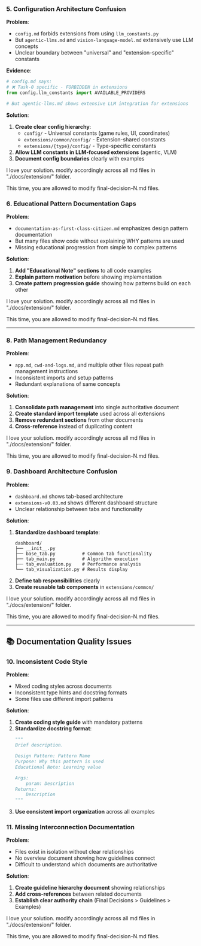 

### **5. Configuration Architecture Confusion**

**Problem**:
- `config.md` forbids extensions from using `llm_constants.py`
- But `agentic-llms.md` and `vision-language-model.md` extensively use LLM concepts
- Unclear boundary between "universal" and "extension-specific" constants

**Evidence**:
```python
# config.md says:
# ❌ Task-0 specific - FORBIDDEN in extensions
from config.llm_constants import AVAILABLE_PROVIDERS

# But agentic-llms.md shows extensive LLM integration for extensions
```

**Solution**:
1. **Create clear config hierarchy**:
   - `config/` - Universal constants (game rules, UI, coordinates)
   - `extensions/common/config/` - Extension-shared constants
   - `extensions/{type}/config/` - Type-specific constants
2. **Allow LLM constants in LLM-focused extensions** (agentic, VLM)
3. **Document config boundaries** clearly with examples


I love your solution. modify accordingly across all md files in "./docs/extension/" folder.

This time, you are allowed to modify final-decision-N.md files.









### **6. Educational Pattern Documentation Gaps**

**Problem**:
- `documentation-as-first-class-citizen.md` emphasizes design pattern documentation
- But many files show code without explaining WHY patterns are used
- Missing educational progression from simple to complex patterns

**Solution**:
1. **Add "Educational Note" sections** to all code examples
2. **Explain pattern motivation** before showing implementation
3. **Create pattern progression guide** showing how patterns build on each other


I love your solution. modify accordingly across all md files in "./docs/extension/" folder.

This time, you are allowed to modify final-decision-N.md files.











---


### **8. Path Management Redundancy**

**Problem**:
- `app.md`, `cwd-and-logs.md`, and multiple other files repeat path management instructions
- Inconsistent imports and setup patterns
- Redundant explanations of same concepts

**Solution**:
1. **Consolidate path management** into single authoritative document
2. **Create standard import template** used across all extensions
3. **Remove redundant sections** from other documents
4. **Cross-reference** instead of duplicating content



I love your solution. modify accordingly across all md files in "./docs/extension/" folder.

This time, you are allowed to modify final-decision-N.md files.











### **9. Dashboard Architecture Confusion**

**Problem**:
- `dashboard.md` shows tab-based architecture
- `extensions-v0.03.md` shows different dashboard structure
- Unclear relationship between tabs and functionality

**Solution**:
1. **Standardize dashboard template**:
   ```
   dashboard/
   ├── __init__.py
   ├── base_tab.py          # Common tab functionality
   ├── tab_main.py          # Algorithm execution
   ├── tab_evaluation.py    # Performance analysis
   └── tab_visualization.py # Results display
   ```
2. **Define tab responsibilities** clearly
3. **Create reusable tab components** in `extensions/common/`



I love your solution. modify accordingly across all md files in "./docs/extension/" folder.

This time, you are allowed to modify final-decision-N.md files.












---

## 📚 **Documentation Quality Issues**

### **10. Inconsistent Code Style**

**Problem**:
- Mixed coding styles across documents
- Inconsistent type hints and docstring formats
- Some files use different import patterns

**Solution**:
1. **Create coding style guide** with mandatory patterns
2. **Standardize docstring format**:
   ```python
   """
   Brief description.
   
   Design Pattern: Pattern Name
   Purpose: Why this pattern is used
   Educational Note: Learning value
   
   Args:
       param: Description
   Returns:
       Description
   """
   ```
3. **Use consistent import organization** across all examples

### **11. Missing Interconnection Documentation**

**Problem**:
- Files exist in isolation without clear relationships
- No overview document showing how guidelines connect
- Difficult to understand which documents are authoritative

**Solution**:
1. **Create guideline hierarchy document** showing relationships
2. **Add cross-references** between related documents
3. **Establish clear authority chain** (Final Decisions > Guidelines > Examples)


I love your solution. modify accordingly across all md files in "./docs/extension/" folder.

This time, you are allowed to modify final-decision-N.md files.










